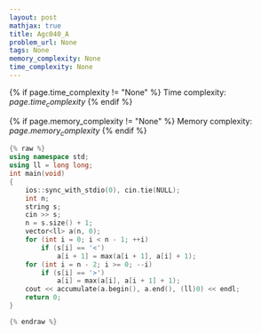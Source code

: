 ```yaml
---
layout: post
mathjax: true
title: Agc040_A
problem_url: None
tags: None
memory_complexity: None
time_complexity: None
---
```




{% if page.time_complexity != "None" %}
Time complexity: ${{ page.time_complexity }}$
{% endif %}

{% if page.memory_complexity != "None" %}
Memory complexity: ${{ page.memory_complexity }}$
{% endif %}

```cpp
{% raw %}
using namespace std;
using ll = long long;
int main(void)
{
    ios::sync_with_stdio(0), cin.tie(NULL);
    int n;
    string s;
    cin >> s;
    n = s.size() + 1;
    vector<ll> a(n, 0);
    for (int i = 0; i < n - 1; ++i)
        if (s[i] == '<')
            a[i + 1] = max(a[i + 1], a[i] + 1);
    for (int i = n - 2; i >= 0; --i)
        if (s[i] == '>')
            a[i] = max(a[i], a[i + 1] + 1);
    cout << accumulate(a.begin(), a.end(), (ll)0) << endl;
    return 0;
}

{% endraw %}
```